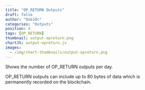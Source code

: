 ```yaml
---
title: "OP_RETURN Outputs"
draft: false
author: "0xb10c"
categories: "Outputs"
position: 4
tags: [OP_RETURN]
thumbnail: output-opreturn.png
chartJS: output-opreturn.js
images:
  - /img/chart-thumbnails/output-opreturn.png
---
```


Shows the number of OP_RETURN outputs per day.
<!--more-->

OP_RETURN outputs can include up to 80 bytes of data which is permanently recorded on the blockchain.
